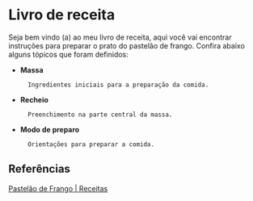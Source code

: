 # Livro de receita

Seja bem vindo (a) ao meu livro de receita, aqui você vai encontrar instruções para preparar o prato do pastelão de frango. Confira abaixo alguns tópicos que foram definidos:

- **Massa** 
  
        Ingredientes iniciais para a preparação da comida.

- **Recheio**

        Preenchimento na parte central da massa.

- **Modo de preparo**

        Orientações para preparar a comida.

## Referências

[Pastelão de Frango | Receitas](https://receitas.globo.com/pastelao-de-frango-4d50c36052e0b252bc00667b.ghtml)









